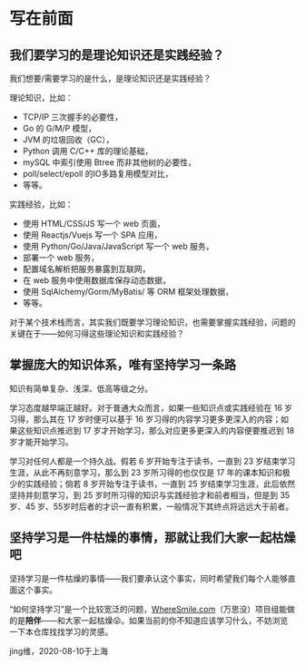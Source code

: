 
# 写在前面

## 我们要学习的是理论知识还是实践经验？
我们想要/需要学习的是什么，是理论知识还是实践经验？

理论知识，比如：
* TCP/IP 三次握手的必要性，
* Go 的 G/M/P 模型，
* JVM 的垃圾回收（GC），
* Python 调用 C/C++ 库的理论基础，
* mySQL 中索引使用 Btree 而非其他树的必要性，
* poll/select/epoll 的IO多路复用模型对比，
* 等等。

实践经验，比如：
* 使用 HTML/CSS/JS 写一个 web 页面，
* 使用 Reactjs/Vuejs 写一个 SPA 应用，
* 使用 Python/Go/Java/JavaScript 写一个 web 服务，
* 部署一个 web 服务，
* 配置域名解析把服务暴露到互联网，
* 在 web 服务中使用数据库保存动态数据，
* 使用 SqlAlchemy/Gorm/MyBatis/ 等 ORM 框架处理数据，
* 等等。

对于某个技术栈而言，其实我们既要学习理论知识，也需要掌握实践经验，问题的关键在于——如何习得这些理论知识和实践经验？

## 掌握庞大的知识体系，唯有坚持学习一条路

知识有简单复杂、浅深、低高等级之分。

学习态度越早端正越好。对于普通大众而言，如果一些知识点或实践经验在 16 岁习得，那么其在 17 岁时便可以基于 16 岁习得的内容学习更多更深入的内容；如果这些知识点推迟到 17 岁才开始学习，那么对应更多更深入的内容便要推迟到 18 岁才能开始学习。

学习对任何人都是一个持久战。假若 6 岁开始专注于读书，一直到 23 岁结束学习生涯，从此不再刻意学习，那么到 23 岁所习得的也仅仅是 17 年的课本知识和极少的实践经验；倘若 8 岁开始专注于读书，一直到 25 岁结束学习生涯，此后依然坚持并刻意学习，到 25 岁时所习得的知识与实践经验才和前者相当，但是到 35 岁、45 岁、55岁时后者的才识一直有积累，一般情况下其终点将远远大于前者。

## 坚持学习是一件枯燥的事情，那就让我们大家一起枯燥吧

坚持学习是一件枯燥的事情——我们要承认这个事实，同时希望我们每个人能够直面这个事实。

“如何坚持学习”是一个比较宽泛的问题，[WhereSmile.com](https://wheresmile.com)（万思没）项目组能做的是**陪伴**——和大家一起枯燥😝。如果当前的你不知道应该学习什么，不妨浏览一下本仓库找找学习的灵感。


jing维，2020-08-10于上海